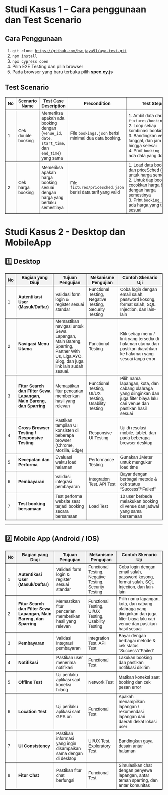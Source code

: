 
# Studi Kasus 1 – Cara penggunaan dan Test Scenario

## Cara Penggunaan

1. <code>git clone https://github.com/hwijaya91/ayo-test.git</code>
2. <code>npm install</code>
3. <code>npx cypress open</code>
4. Pilih E2E Testing dan pilih browser
5. Pada browser yang baru terbuka pilih <b>spec.cy.js</b>



## Test Scenario

<table border="1" cellspacing="0" cellpadding="6" style="border-collapse: collapse; width: 100%; font-family: Arial, sans-serif; font-size: 14px;">
  <thead>
    <tr>
      <th>No</th>
      <th>Scenario Name</th>
      <th>Test Case Description</th>
      <th>Precondition</th>
      <th>Test Steps</th>
      <th>Expected Result</th>
    </tr>
  </thead>
  <tbody>
    <tr>
      <td>1</td>
      <td>Cek double booking</td>
      <td>Memeriksa apakah ada booking dengan (<code>venue_id</code>, <code>date</code>, <code>start_time</code>, dan <code>end_time</code>) yang sama</td>
      <td>File <code>bookings.json</code> berisi minimal dua data booking.</td>
      <td>
        1. Ambil data dari <code>fixtures/booking.json</code>.<br>
        2. Loop setiap kombinasi booking<br>
        3. Bandingkan venue, tanggal, dan jam mulai hingga selesai<br>
        4. Print <code>booking_id</code> jika ada data yang double
      </td>
      <td>Tidak ditemukan double booking dengan (<code>venue_id</code>, <code>date</code>, <code>start_time</code>, dan <code>end_time</code>) yang sama</td>
    </tr>
    <tr>
      <td>2</td>
      <td>Cek harga booking</td>
      <td>Memeriksa apakah harga booking sesuai dengan harga yang berlaku semestinya</td>
      <td>File <code>fixtures/priceSched.json</code> berisi data tarif yang valid</td>
      <td>
        1. Load data booking dan priceSched (data untuk harga semestinya)<br>
        2. Untuk tiap booking, cocokkan harga booking dengan harga semestinya<br>
        3. Print <code>booking_id</code> jika ada harga yang tidak sesuai
      </td>
      <td>Harga booking sesuai dengan harga pada data <code>priceSched.json</code></td>
    </tr>
    </tbody>
</table>




# Studi Kasus 2 - Desktop dan MobileApp

## 1️⃣ Desktop

<table border="1" cellspacing="0" cellpadding="6" style="border-collapse: collapse; width: 100%; font-family: Arial, sans-serif; font-size: 14px;">
  <thead style="background-color: #f2f2f2;">
    <tr>
      <th>No</th>
      <th>Bagian yang Diuji</th>
      <th>Tujuan Pengujian</th>
      <th>Mekanisme Pengujian</th>
      <th>Contoh Skenario Uji</th>
    </tr>
  </thead>
  <tbody>
    <tr>
      <td>1</td>
      <td><b>Autentikasi User (Masuk/Daftar)</b></td>
      <td>Validasi form login & register sesuai standar </td>
      <td>Functional Testing, Negative Testing, Security Testing</td>
      <td>Coba login dengan email salah, password kosong, format salah, SQL Injection, dan lain-lain</td>
    </tr>
    <tr>
      <td>2</td>
      <td><b>Navigasi Menu Utama</b></td>
      <td>Memastikan navigasi untuk Sewa Lapangan, Main Bareng, Sparring, Partner With Us, Liga AYO, Blog, dan juga link lain sudah sesuai.</td>
      <td>Functional Testing</td>
      <td>Klik setiap menu / link yang tersedia di halaman utama dan pastikan diarahkan ke halaman yang sesuai tanpa error</td>
    </tr>
    <tr>
      <td>3</td>
      <td><b>Fitur Search dan Filter Sewa Lapangan, Main Bareng, dan Sparring</b></td>
      <td>Memastikan fitur pencarian memberikan hasil yang relevan</td>
      <td>Functional Testing, UI/UX Testing, Usability Testing</td>
      <td>Pilih nama lapangan, kota, dan cabang olahraga yang diinginkan dan juga filter biaya lalu cari venue dan pastikan hasil sesuai</td>
    </tr>
    <tr>
      <td>4</td>
      <td><b>Cross Browser Testing / Responsive Testing</b></td>
      <td>Pastikan tampilan UI konsisten di beberapa browser (Chrome, Mozilla, Edge)</td>
      <td>Responsive UI Testing</td>
      <td>Uji di resolusi mobile, tablet, dan pada beberapa browser desktop</td>
    </tr>
    <tr>
      <td>5</td>
      <td><b>Kecepatan dan Performa</b></td>
      <td>Evaluasi waktu load halaman</td>
      <td>Performance Testing</td>
      <td>Gunakan JMeter untuk mengukur load time</td>
    </tr>
    <tr>
      <td>6</td>
      <td><b>Pembayaran</b></td>
      <td>Validasi integrasi pembayaran</td>
      <td>Integration Test, API Test</td>
      <td>Bayar dengan berbagai metode & cek status “Success”/“Failed”</td>
    </tr>
    <tr>
      <td>7</td>
      <td><b>Test booking bersamaan</b></td>
      <td>Test performa website saat terjadi booking secara bersamaan</td>
      <td>Load Test</td>
      <td>10 user berbeda melakukan booking di venue dan jadwal yang sama bersamaan</td>
    </tr>
  </tbody>
</table>

---

## 2️⃣ Mobile App (Android / IOS)

<table border="1" cellspacing="0" cellpadding="6" style="border-collapse: collapse; width: 100%; font-family: Arial, sans-serif; font-size: 14px;">
  <thead style="background-color: #f2f2f2;">
    <tr>
      <th>No</th>
      <th>Bagian yang Diuji</th>
      <th>Tujuan Pengujian</th>
      <th>Mekanisme Pengujian</th>
      <th>Contoh Skenario Uji</th>
    </tr>
  </thead>
  <tbody>
    <tr>
      <td>1</td>
      <td><b>Autentikasi User (Masuk/Daftar)</b></td>
      <td>Validasi form login & register sesuai standar </td>
      <td>Functional Testing, Negative Testing, Security Testing</td>
      <td>Coba login dengan email salah, password kosong, format salah, SQL Injection, dan lain-lain</td>
    </tr>
    <tr>
      <td>2</td>
      <td><b>Fitur Search dan Filter Sewa Lapangan, Main Bareng, dan Sparring</b></td>
      <td>Memastikan fitur pencarian memberikan hasil yang relevan</td>
      <td>Functional Testing, UI/UX Testing, Usability Testing</td>
      <td>Pilih nama lapangan, kota, dan cabang olahraga yang diinginkan dan juga filter biaya lalu cari venue dan pastikan hasil sesuai</td>
    </tr>
    <tr>
      <td>3</td>
      <td><b>Pembayaran</b></td>
      <td>Validasi integrasi pembayaran</td>
      <td>Integration Test, API Test</td>
      <td>Bayar dengan berbagai metode & cek status “Success”/“Failed”</td>
    </tr>
    <tr>
      <td>4</td>
      <td><b>Notifikasi</b></td>
      <td>Pastikan user menerima notifikasi</td>
      <td>Functional Test</td>
      <td>Lakukan booking dan pastikan notifikasi dikirim</td>
    </tr>
    <tr>
      <td>5</td>
      <td><b>Offline Test</b></td>
      <td>Uji perilaku aplikasi saat koneksi hilang</td>
      <td>Network Test</td>
      <td>Matikan koneksi saat booking dan cek pesan error</td>
    </tr>
    <tr>
      <td>6</td>
      <td><b>Location Test</b></td>
      <td>Uji perilaku aplikasi saat GPS on</td>
      <td>Functional Test</td>
      <td>Apakah menampilkan lapangan / rekomendasi lapangan dari daerah dekat lokasi user</td>
    </tr>
    <tr>
      <td>7</td>
      <td><b>UI Consistency</b></td>
      <td>Pastikan informasi yang ingin disampaikan sama dengan di desktop</td>
      <td>UI/UX Test, Exploratory Test</td>
      <td>Bandingkan gaya desain antar halaman</td>
    </tr>
    <tr>
      <td>8</td>
      <td><b>Fitur Chat</b></td>
      <td>Pastikan fitur chat berfungsi</td>
      <td>Functional Test</td>
      <td>Simulasikan chat dengan penyewa lapangan, antar teman sparring, dan antar komunitas</td>
    </tr>
  </tbody>
</table>

